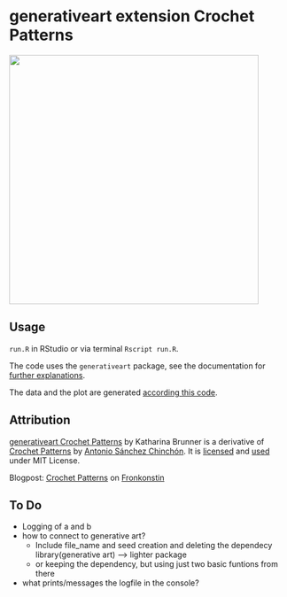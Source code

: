 # generativeart extension Crochet Patterns

<img src="https://fronkonstin.com/wp-content/uploads/2018/10/crochet_00.png" height="450" align="middle">

## Usage

`run.R` in RStudio or via terminal `Rscript run.R`. 

The code uses the `generativeart` package, see the documentation for [further explanations](https://github.com/cutterkom/generativeart).

The data and the plot are generated [according this code](https://github.com/aschinchon/crochet-patterns/blob/master/crochet.R).


## Attribution

[generativeart Crochet Patterns](https://github.com/cutterkom/generativeart-crochet-patterns) by Katharina Brunner is a derivative of [Crochet Patterns](https://github.com/aschinchon/crochet-patterns) by [Antonio Sánchez Chinchón](https://github.com/aschinchon). It is [licensed](https://github.com/cutterkom/generativeart-crochet-patterns/blob/master/LICENSE) and [used](https://github.com/aschinchon/crochet-patterns/blob/master/LICENSE) under MIT License.

Blogpost: [Crochet Patterns](https://fronkonstin.com/2018/10/14/crochet-patterns/) on [Fronkonstin](https://fronkonstin.com/)

## To Do
- Logging of a and b
- how to connect to generative art? 
  - Include file_name and seed creation and deleting the dependecy library(generative art) --> lighter package
  - or keeping the dependency, but using just two basic funtions from there
- what prints/messages the logfile in the console?